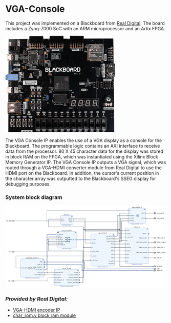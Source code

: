 # VGA-Console
This project was implemented on a Blackboard from [Real Digital](https://www.realdigital.org/). The board includes a Zynq-7000 SoC with an ARM microprocessor and an Artix FPGA.

<img src="img/blackboard.png?raw=true" width="343" height="301">

The VGA Console IP enables the use of a VGA display as a console for the Blackboard. The programmable logic contains an AXI interface to receive data from the processor. 80 X 45 character data for the display was stored in block RAM on the FPGA, which was instantiated using the Xilinx Block Memory Generator IP. The VGA Console IP outputs a VGA signal, which was routed through a VGA-HDMI converter module from Real Digital to use the HDMI port on the Blackboard. In addition, the cursor's current position in the character array was outputted to the Blackboard's SSEG display for debugging purposes.

### System block diagram
![System Block Diagram](img/vga_console_system_bd.png?raw=true)

### *Provided by Real Digital:*
* [VGA-HDMI encoder IP](https://github.com/RealDigitalOrg/VivadoIP/tree/master/hdmi_tx_1.0)
* [char_rom.v block ram module](https://www.realdigital.org/doc/93562a1dd6587887f4265d6ecac23929)
